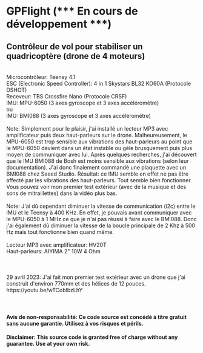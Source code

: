 # GPFlight (*** En cours de développement ***)

## Contrôleur de vol pour stabiliser un quadricoptère (drone de 4 moteurs)
<br />
Microcontrôleur: Teensy 4.1
<br />
ESC (Electronic Speed Controller): 4 in 1 Skystars BL32 KO60A (Protocole DSHOT)
<br />
Receveur: TBS Crossfire Nano (Protocole CRSF)
<br />
IMU: MPU-6050 (3 axes gyroscope et 3 axes accéléromètre)
<br />
ou
<br />
IMU: BMI088 (3 axes gyroscope et 3 axes accéléromètre)
<br />
<br />
Note: Simplement pour le plaisir, j'ai installé un lecteur MP3 avec amplificateur puis deux haut-parleurs sur le drone. Malheureusement, le MPU-6050 est trop sensible aux vibrations des haut-parleurs au point que le MPU-6050 devient dans un état instable ou gèle brusquement puis plus moyen de communiquer avec lui. Après quelques recherches, j'ai découvert que le IMU BMI088 de Bosh est moins sensible aux vibrations (selon leur documentation). J'ai donc finalement commandé une plaquette avec un BMI088 chez Seeed Studio. Résultat: ce IMU semble en effet ne pas être affecté par les vibrations des haut-parleurs. Tout semble bien fonctionner. Vous pouvez voir mon premier test extérieur (avec de la musique et des sons de mitraillettes) dans la vidéo plus bas.
<br />
<br />
Note: J'ai dû cependant diminuer la vitesse de communication (i2c) entre le IMU et le Teensy à 400 KHz. En effet, je pouvais avant communiquer avec le MPU-6050 à 1 MHz ce que je n'ai pas réussi à faire avec le BMI088. Donc j'ai également dû diminuer la vitesse de la boucle principale de 2 Khz à 500 Hz mais tout fonctionne bien quand même.
<br />
<br />
Lecteur MP3 avec amplificateur: HV20T
<br />
Haut-parleurs: AIYIMA 2" 10W 4 Ohm
<br />
<br />
<br />
<br />
29 avril 2023: J'ai fait mon premier test extérieur avec un drone que j'ai construit d'environ 770mm et des hélices de 12 pouces.
<br />
https://youtu.be/wTCoblbzLhY
<br />
<br />
<br />

#### Avis de non-responsabilité: Ce code source est concédé à titre gratuit sans aucune garantie. Utilisez à vos risques et périls.
#### Disclaimer: This source code is granted free of charge without any guarantee. Use at your own risk.